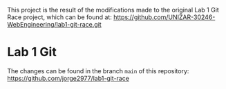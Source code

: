 This project is the result of the modifications made to the original Lab 1 Git Race project, which can be found at:
https://github.com/UNIZAR-30246-WebEngineering/lab1-git-race.git

# Lab 1 Git
The changes can be found in the branch `main` of this repository: https://github.com/jorge2977/lab1-git-race
